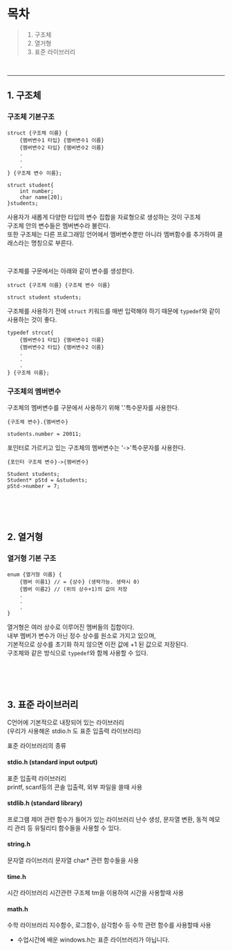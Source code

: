 # 목차
> 1. 구조체
> 2. 열거형
> 3. 표준 라이브러리
<br/>

- - -
## 1. 구조체

### 구조체 기본구조
```
struct {구조체 이름} {
    {멤버변수1 타입} {멤버변수1 이름}
    {멤버변수2 타입} {멤버변수2 이름}
    .
    .
    .
} {구조체 변수 이름};
```
```
struct student{
    int number;
    char name[20];    
}students;
```
사용자가 새롭게 다양한 타입의 변수 집합을 자료형으로 생성하는 것이 구조체   
구조체 안의 변수들은 멤버변수라 불린다.   
또한 구조체는 다른 프로그래밍 언어에서 멤버변수뿐만 아니라 멤버함수를 추가하여 클래스라는 명칭으로 부른다.   

<br/>

구조체를 구문에서는 아래와 같이 변수를 생성한다.
```
struct {구조체 이름} {구조체 변수 이름}
```
```
struct student students;
```

구조체를 사용하기 전에 `struct` 키워드를 매번 입력해야 하기 때문에 `typedef`와 같이 사용하는 것이 좋다.
```
typedef strcut{
    {멤버변수1 타입} {멤버변수1 이름}
    {멤버변수2 타입} {멤버변수2 이름}
    .
    .
    .
} {구조체 이름};
```

### 구조체의 멤버변수
구조체의 멤버변수를 구문에서 사용하기 위해 '.'특수문자를 사용한다.
```
{구조체 변수}.{멤버변수}
```
```
students.number = 20011;
```
포인터로 가르키고 있는 구조체의 멤버변수는 '->'특수문자를 사용한다.
```
{포인터 구조체 변수}->{멤버변수}
```
```
Student students;
Student* pStd = &students;
pStd->number = 7;
```


<br/><br/><br/>

## 2. 열거형
### 열거형 기본 구조
```
enum {열거형 이름} {
    {멤버 이름1} // = {상수} (생략가능. 생략시 0)
    {멤버 이름2} // (위의 상수+1)의 값이 저장
    .
    .
    .
}
```
열거형은 여러 상수로 이루어진 멤버들의 집합이다.   
내부 멤버가 변수가 아닌 정수 상수를 원소로 가지고 있으며,   
기본적으로 상수를 초기화 하지 않으면 이전 값에 +1 된 값으로 저장된다.   
구조체와 같은 방식으로 `typedef`와 함께 사용할 수 있다.

<br/><br/><br/>

## 3. 표준 라이브러리
C언어에 기본적으로 내장되어 있는 라이브러리   
(우리가 사용해온 stdio.h 도 표준 입출력 라이브러리)

표준 라이브러리의 종류
#### stdio.h (**st**an**d**ard **i**nput **o**utput) 
 표준 입출력 라이브러리   
 printf, scanf등의 콘솔 입출력, 외부 파일을 쓸때 사용   

#### stdlib.h (**st**an**d**ard **lib**rary)   
 프로그램 제어 관련 함수가 들어가 있는 라이브러리
 난수 생성, 문자열 변환, 동적 메모리 관리 등 유틸리티 함수들을 사용할 수 있다.   

#### string.h
 문자열 라이브러리
 문자열 char* 관련 함수들을 사용

#### time.h
 시간 라이브러리
 시간관련 구조체 tm을 이용하여 시간을 사용할때 사용

#### math.h
 수학 라이브러리
 지수함수, 로그함수, 삼각함수 등 수학 관련 함수를 사용할때 사용

* 수업시간에 배운 windows.h는 표준 라이브러리가 아닙니다.